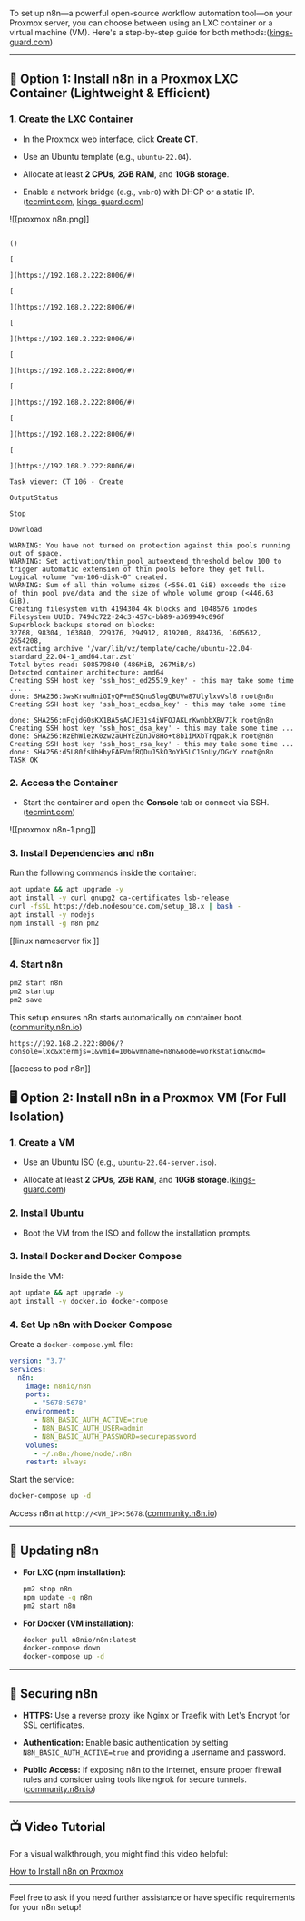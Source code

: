 To set up n8n—a powerful open-source workflow automation tool—on your Proxmox server, you can choose between using an LXC container or a virtual machine (VM). Here's a step-by-step guide for both methods:([kings-guard.com](https://kings-guard.com/how-to-update-n8n-proxmox/?utm_source=chatgpt.com "How to Update n8n ProxMox: A Step-by-Step Guide for Users"))

---

## 🧰 Option 1: Install n8n in a Proxmox LXC Container (Lightweight & Efficient)

### 1. Create the LXC Container

- In the Proxmox web interface, click **Create CT**.
    
- Use an Ubuntu template (e.g., `ubuntu-22.04`).
    
- Allocate at least **2 CPUs**, **2GB RAM**, and **10GB storage**.
    
- Enable a network bridge (e.g., `vmbr0`) with DHCP or a static IP.([tecmint.com](https://www.tecmint.com/proxmox-create-container/?utm_source=chatgpt.com "How to Create a LXC Container in Proxmox - Tecmint"), [kings-guard.com](https://kings-guard.com/how-to-update-n8n-proxmox/?utm_source=chatgpt.com "How to Update n8n ProxMox: A Step-by-Step Guide for Users"))
    

![[proxmox n8n.png]]

```
  
()

[

](https://192.168.2.222:8006/#)

[

](https://192.168.2.222:8006/#)

[

](https://192.168.2.222:8006/#)

[

](https://192.168.2.222:8006/#)

[

](https://192.168.2.222:8006/#)

[

](https://192.168.2.222:8006/#)

[

](https://192.168.2.222:8006/#)

Task viewer: CT 106 - Create

OutputStatus

Stop

Download

WARNING: You have not turned on protection against thin pools running out of space.  
WARNING: Set activation/thin_pool_autoextend_threshold below 100 to trigger automatic extension of thin pools before they get full.  
Logical volume "vm-106-disk-0" created.  
WARNING: Sum of all thin volume sizes (<556.01 GiB) exceeds the size of thin pool pve/data and the size of whole volume group (<446.63 GiB).  
Creating filesystem with 4194304 4k blocks and 1048576 inodes  
Filesystem UUID: 749dc722-24c3-457c-bb89-a369949c096f  
Superblock backups stored on blocks:  
32768, 98304, 163840, 229376, 294912, 819200, 884736, 1605632, 2654208,  
extracting archive '/var/lib/vz/template/cache/ubuntu-22.04-standard_22.04-1_amd64.tar.zst'  
Total bytes read: 508579840 (486MiB, 267MiB/s)  
Detected container architecture: amd64  
Creating SSH host key 'ssh_host_ed25519_key' - this may take some time ...  
done: SHA256:3wsKrwuHniGIyQF+mESQnuSlogQBUVw87UlylxvVsl8 root@n8n  
Creating SSH host key 'ssh_host_ecdsa_key' - this may take some time ...  
done: SHA256:mFgjdG0sKX1BA5sACJE31s4iWFOJAKLrKwnbbXBV7Ik root@n8n  
Creating SSH host key 'ssh_host_dsa_key' - this may take some time ...  
done: SHA256:HzEhWiezK0zw2aUHYEzDnJv8Ho+t8b1iMXbTrqpak1k root@n8n  
Creating SSH host key 'ssh_host_rsa_key' - this may take some time ...  
done: SHA256:d5L80fsUhHhyFAEVmfRQDuJ5kO3oYh5LC15nUy/OGcY root@n8n  
TASK OK
```
### 2. Access the Container

- Start the container and open the **Console** tab or connect via SSH.([tecmint.com](https://www.tecmint.com/proxmox-create-container/?utm_source=chatgpt.com "How to Create a LXC Container in Proxmox - Tecmint"))
    
![[proxmox n8n-1.png]]
### 3. Install Dependencies and n8n

Run the following commands inside the container:

```bash
apt update && apt upgrade -y
apt install -y curl gnupg2 ca-certificates lsb-release
curl -fsSL https://deb.nodesource.com/setup_18.x | bash -
apt install -y nodejs
npm install -g n8n pm2
```

[[linux nameserver fix ]]

### 4. Start n8n

```bash
pm2 start n8n
pm2 startup
pm2 save
```

This setup ensures n8n starts automatically on container boot.([community.n8n.io](https://community.n8n.io/t/setting-up-n8n-on-proxmox-vm-issues/60499?utm_source=chatgpt.com "Setting Up n8n on ProxMox VM Issues - Questions"))

```
https://192.168.2.222:8006/?console=lxc&xtermjs=1&vmid=106&vmname=n8n&node=workstation&cmd=
```


[[access to pod n8n]]
## 🖥️ Option 2: Install n8n in a Proxmox VM (For Full Isolation)

### 1. Create a VM

- Use an Ubuntu ISO (e.g., `ubuntu-22.04-server.iso`).
    
- Allocate at least **2 CPUs**, **2GB RAM**, and **10GB storage**.([kings-guard.com](https://kings-guard.com/how-to-update-n8n-proxmox/?utm_source=chatgpt.com "How to Update n8n ProxMox: A Step-by-Step Guide for Users"))
    

### 2. Install Ubuntu

- Boot the VM from the ISO and follow the installation prompts.
    

### 3. Install Docker and Docker Compose

Inside the VM:

```bash
apt update && apt upgrade -y
apt install -y docker.io docker-compose
```

### 4. Set Up n8n with Docker Compose

Create a `docker-compose.yml` file:

```yaml
version: "3.7"
services:
  n8n:
    image: n8nio/n8n
    ports:
      - "5678:5678"
    environment:
      - N8N_BASIC_AUTH_ACTIVE=true
      - N8N_BASIC_AUTH_USER=admin
      - N8N_BASIC_AUTH_PASSWORD=securepassword
    volumes:
      - ~/.n8n:/home/node/.n8n
    restart: always
```

Start the service:

```bash
docker-compose up -d
```

Access n8n at `http://<VM_IP>:5678`.([community.n8n.io](https://community.n8n.io/t/n8n-install-on-proxmox-vm-with-ngrok-and-trying-to-use-telegram-webhook/79986?utm_source=chatgpt.com "N8N install on Proxmox VM with ngrok and trying to use telegram ..."))

---

## 🔄 Updating n8n

- **For LXC (npm installation):**
    
    ```bash
    pm2 stop n8n
    npm update -g n8n
    pm2 start n8n
    ```
    

- **For Docker (VM installation):**
    
    ```bash
    docker pull n8nio/n8n:latest
    docker-compose down
    docker-compose up -d
    ```
    

---

## 🔐 Securing n8n

- **HTTPS:** Use a reverse proxy like Nginx or Traefik with Let's Encrypt for SSL certificates.
    
- **Authentication:** Enable basic authentication by setting `N8N_BASIC_AUTH_ACTIVE=true` and providing a username and password.
    
- **Public Access:** If exposing n8n to the internet, ensure proper firewall rules and consider using tools like ngrok for secure tunnels.([community.n8n.io](https://community.n8n.io/t/n8n-install-on-proxmox-vm-with-ngrok-and-trying-to-use-telegram-webhook/79986?utm_source=chatgpt.com "N8N install on Proxmox VM with ngrok and trying to use telegram ..."))
    

---

## 📺 Video Tutorial

For a visual walkthrough, you might find this video helpful:

[How to Install n8n on Proxmox](https://www.youtube.com/watch?v=J1cpJRuTHwE&utm_source=chatgpt.com)

---

Feel free to ask if you need further assistance or have specific requirements for your n8n setup!
